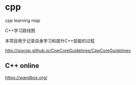 # cpp
cpp learning map

C++学习路线图

本项目用于记录自身学习和提升C++技能的过程  



http://isocpp.github.io/CppCoreGuidelines/CppCoreGuidelines


C++ online
--------------------------
https://wandbox.org/

